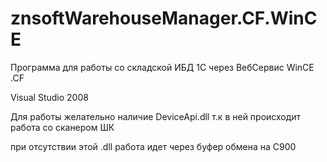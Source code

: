 znsoftWarehouseManager.CF.WinCE
===============================

Программа для работы со складской ИБД 1С через ВебСервис WinCE .CF

Visual Studio 2008

Для работы желательно наличие DeviceApi.dll т.к в ней происходит работа со сканером ШК

при отсутствии этой .dll работа идет через буфер обмена на C900
